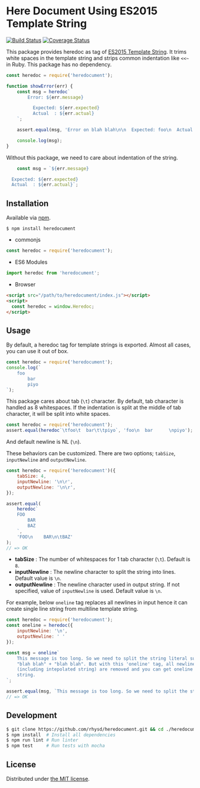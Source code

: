 Here Document Using ES2015 Template String
==========================================
[![Build Status](https://travis-ci.org/rhysd/heredocument.svg?branch=master)](https://travis-ci.org/rhysd/heredocument)
[![Coverage Status](https://coveralls.io/repos/github/rhysd/heredocument/badge.svg?branch=master)](https://coveralls.io/github/rhysd/heredocument?branch=master)

This package provides heredoc as tag of [ES2015 Template String](https://developer.mozilla.org/en-US/docs/Web/JavaScript/Reference/Template_literals).
It trims white spaces in the template string and strips common indentation like `<<~` in Ruby.
This package has no dependency.

```javascript
const heredoc = require('heredocument');

function showError(err) {
    const msg = heredoc`
        Error: ${err.message}

          Expected: ${err.expected}
          Actual  : ${err.actual}
    `;

    assert.equal(msg, 'Error on blah blah\n\n  Expected: foo\n  Actual  : bar');

    console.log(msg);
}
```

Without this package, we need to care about indentation of the string.

```javascript
    const msg = `${err.message}

  Expected: ${err.expected}
  Actual  : ${err.actual}`;
```

## Installation

Available via [npm](https://www.npmjs.com).

```
$ npm install heredocument
```

- commonjs

```javascript
const heredoc = require('heredocument');
```

- ES6 Modules

```javascript
import heredoc from 'heredocument';
```

- Browser

```html
<script src="/path/to/heredocument/index.js"></script>
<script>
  const heredoc = window.Heredoc;
</script>
```

## Usage

By default, a heredoc tag for template strings is exported. Almost all cases, you can use it out of box.

```javascript
const heredoc = require('heredocument');
console.log(`
    foo
        bar
        piyo
`);
```

This package cares about tab (`\t`) character. By default, tab character is handled as 8 whitespaces.
If the indentation is split at the middle of tab character, it will be split into white spaces.

```javascript
const heredoc = require('heredocument');
assert.equal(heredoc`\tfoo\t  bar\t\tpiyo`, 'foo\n  bar      \npiyo');
```

And default newline is NL (`\n`).

These behaviors can be customized. There are two options; `tabSize`, `inputNewline` and `outputNewline`.

```javascript
const heredoc = require('heredocument')({
    tabSize: 4,
    inputNewline: '\n\r',
    outputNewline: '\n\r',
});

assert.equal(
    heredoc`
    FOO
        BAR
		BAZ
    `,
    'FOO\n    BAR\n\tBAZ'
);
// => OK
```

- **tabSize** : The number of whitespaces for 1 tab character (`\t`). Default is `8`.
- **inputNewline** : The newline character to split the string into lines. Default value is `\n`.
- **outputNewline** : The newline character used in output string. If not specified, value of `inputNewline` is used. Default value is `\n`.

For example, below `oneline` tag replaces all newlines in input hence it can create single line string from multiline template string.

```javascript
const heredoc = require('heredocument');
const oneline = heredoc({
    inputNewline: '\n',
    outputNewline: ' '
});

const msg = oneline`
    This message is too long. So we need to split the string literal such as
    "blah blah" + "blah blah". But with this 'oneline' tag, all newlines
    (including intepolated string) are removed and you can get oneline
    string.
`;

assert.equal(msg, `This message is too long. So we need to split the string literal such as "blah blah" + "blah blah". But with this 'oneline' tag, all newlines (including intepolated string) are removed and you can get oneline string.`);
// => OK
```

## Development

```sh
$ git clone https://github.com/rhysd/heredocument.git && cd ./heredocument
$ npm install  # Install all dependencies
$ npm run lint # Run linter
$ npm test     # Run tests with mocha
```

## License

Distributed under [the MIT license](LICENSE).

